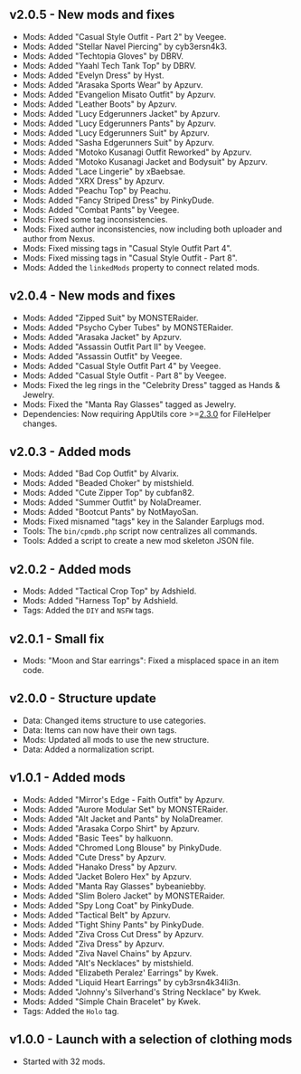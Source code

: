 ## v2.0.5 - New mods and fixes
- Mods: Added "Casual Style Outfit - Part 2" by Veegee.
- Mods: Added "Stellar Navel Piercing" by cyb3ersn4k3.
- Mods: Added "Techtopia Gloves" by DBRV.
- Mods: Added "Yaahl Tech Tank Top" by DBRV.
- Mods: Added "Evelyn Dress" by Hyst.
- Mods: Added "Arasaka Sports Wear" by Apzurv.
- Mods: Added "Evangelion Misato Outfit" by Apzurv.
- Mods: Added "Leather Boots" by Apzurv.
- Mods: Added "Lucy Edgerunners Jacket" by Apzurv.
- Mods: Added "Lucy Edgerunners Pants" by Apzurv.
- Mods: Added "Lucy Edgerunners Suit" by Apzurv.
- Mods: Added "Sasha Edgerunners Suit" by Apzurv.
- Mods: Added "Motoko Kusanagi Outfit Reworked" by Apzurv.
- Mods: Added "Motoko Kusanagi Jacket and Bodysuit" by Apzurv.
- Mods: Added "Lace Lingerie" by xBaebsae.
- Mods: Added "XRX Dress" by Apzurv.
- Mods: Added "Peachu Top" by Peachu.
- Mods: Added "Fancy Striped Dress" by PinkyDude.
- Mods: Added "Combat Pants" by Veegee.
- Mods: Fixed some tag inconsistencies.
- Mods: Fixed author inconsistencies, now including both uploader and author from Nexus.
- Mods: Fixed missing tags in "Casual Style Outfit Part 4".
- Mods: Fixed missing tags in "Casual Style Outfit - Part 8".
- Mods: Added the `linkedMods` property to connect related mods.

## v2.0.4 - New mods and fixes
- Mods: Added "Zipped Suit" by MONSTERaider.
- Mods: Added "Psycho Cyber Tubes" by MONSTERaider.
- Mods: Added "Arasaka Jacket" by Apzurv.
- Mods: Added "Assassin Outfit Part II" by Veegee.
- Mods: Added "Assassin Outfit" by Veegee.
- Mods: Added "Casual Style Outfit Part 4" by Veegee.
- Mods: Added "Casual Style Outfit - Part 8" by Veegee.
- Mods: Fixed the leg rings in the "Celebrity Dress" tagged as Hands & Jewelry.
- Mods: Fixed the "Manta Ray Glasses" tagged as Jewelry.
- Dependencies: Now requiring AppUtils core >=[2.3.0](https://github.com/Mistralys/application-utils-core/releases/tag/2.3.0) for FileHelper changes.

## v2.0.3 - Added mods
- Mods: Added "Bad Cop Outfit" by Alvarix.
- Mods: Added "Beaded Choker" by mistshield.
- Mods: Added "Cute Zipper Top" by cubfan82.
- Mods: Added "Summer Outfit" by NolaDreamer.
- Mods: Added "Bootcut Pants" by NotMayoSan.
- Mods: Fixed misnamed "tags" key in the Salander Earplugs mod.
- Tools: The `bin/cpmdb.php` script now centralizes all commands.
- Tools: Added a script to create a new mod skeleton JSON file.

## v2.0.2 - Added mods
- Mods: Added "Tactical Crop Top" by Adshield.
- Mods: Added "Harness Top" by Adshield.
- Tags: Added the `DIY` and `NSFW` tags.

## v2.0.1 - Small fix
- Mods: "Moon and Star earrings": Fixed a misplaced space in an item code.
 
## v2.0.0 - Structure update
- Data: Changed items structure to use categories.
- Data: Items can now have their own tags.
- Mods: Updated all mods to use the new structure.
- Data: Added a normalization script.

## v1.0.1 - Added mods
- Mods: Added "Mirror's Edge - Faith Outfit" by Apzurv.
- Mods: Added "Aurore Modular Set" by MONSTERaider.
- Mods: Added "Alt Jacket and Pants" by NolaDreamer.
- Mods: Added "Arasaka Corpo Shirt" by Apzurv.
- Mods: Added "Basic Tees" by halkuonn.
- Mods: Added "Chromed Long Blouse" by PinkyDude.
- Mods: Added "Cute Dress" by Apzurv.
- Mods: Added "Hanako Dress" by Apzurv.
- Mods: Added "Jacket Bolero Hex" by Apzurv. 
- Mods: Added "Manta Ray Glasses" bybeaniebby.
- Mods: Added "Slim Bolero Jacket" by MONSTERaider.
- Mods: Added "Spy Long Coat" by PinkyDude.
- Mods: Added "Tactical Belt" by Apzurv.
- Mods: Added "Tight Shiny Pants" by PinkyDude.
- Mods: Added "Ziva Cross Cut Dress" by Apzurv.
- Mods: Added "Ziva Dress" by Apzurv.
- Mods: Added "Ziva Navel Chains" by Apzurv.
- Mods: Added "Alt's Necklaces" by mistshield.
- Mods: Added "Elizabeth Peralez' Earrings" by Kwek.
- Mods: Added "Liquid Heart Earrings" by cyb3rsn4k34li3n.
- Mods: Added "Johnny's Silverhand's String Necklace" by Kwek.
- Mods: Added "Simple Chain Bracelet" by Kwek.
- Tags: Added the `Holo` tag.

## v1.0.0 - Launch with a selection of clothing mods 
- Started with 32 mods.
